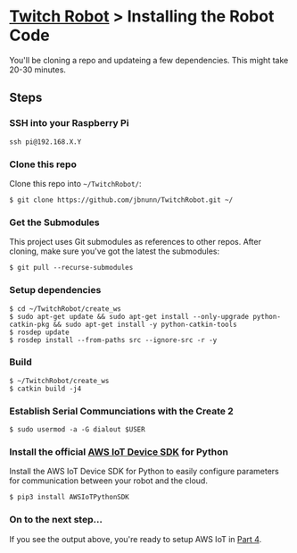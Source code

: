 # [Twitch Robot](./README.md) > Installing the Robot Code

You'll be cloning a repo and updateing a few dependencies. This might take 20-30 minutes. 

## Steps

### SSH into your Raspberry Pi

    ssh pi@192.168.X.Y

### Clone this repo

Clone this repo into `~/TwitchRobot/`:

    $ git clone https://github.com/jbnunn/TwitchRobot.git ~/

### Get the Submodules

This project uses Git submodules as references to other repos. After cloning, make sure you've got the latest the submodules:

    $ git pull --recurse-submodules

### Setup dependencies

    $ cd ~/TwitchRobot/create_ws
    $ sudo apt-get update && sudo apt-get install --only-upgrade python-catkin-pkg && sudo apt-get install -y python-catkin-tools
    $ rosdep update
    $ rosdep install --from-paths src --ignore-src -r -y

### Build

    $ ~/TwitchRobot/create_ws
    $ catkin build -j4

### Establish Serial Communciations with the Create 2

    $ sudo usermod -a -G dialout $USER

### Install the official [AWS IoT Device SDK](https://github.com/aws/aws-iot-device-sdk-python) for Python 

Install the AWS IoT Device SDK for Python to easily configure parameters for communication between your robot and the cloud.

    $ pip3 install AWSIoTPythonSDK

### On to the next step...

If you see the output above, you're ready to setup AWS IoT in [Part 4](./Part4-IoT.md).